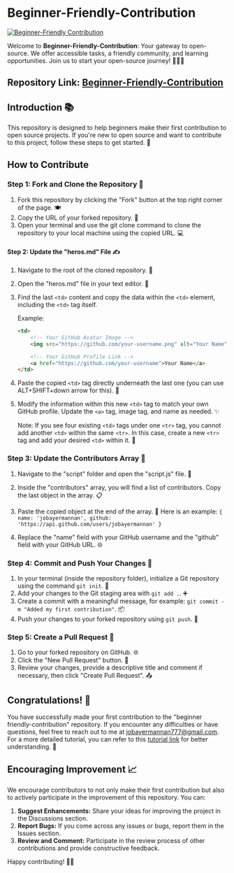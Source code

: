


# Beginner-Friendly-Contribution

[![Beginner-Friendly Contribution](https://img.shields.io/badge/Visit-Beginner--Friendly%20Contribution-green?style=for-the-badge&logo=appveyor)](https://beginner-friendly-contribution.netlify.app/)

Welcome to **Beginner-Friendly-Contribution**: Your gateway to open-source. We offer accessible tasks, a friendly community, and learning opportunities. Join us to start your open-source journey! 🚀🌟🤗

## Repository Link: [Beginner-Friendly-Contribution](https://github.com/jobayermannan/Beginner-friendly-contribution)


## Introduction 📚

This repository is designed to help beginners make their first contribution to open source projects. If you're new to open source and want to contribute to this project, follow these steps to get started. 🌈

## How to Contribute

### Step 1: Fork and Clone the Repository 🍴

1. Fork this repository by clicking the "Fork" button at the top right corner of the page. 🍽️
2. Copy the URL of your forked repository. 🔗
3. Open your terminal and use the git clone command to clone the repository to your local machine using the copied URL. 💻

#### Step 2: Update the "heros.md" File ✍️

1. Navigate to the root of the cloned repository. 📂
2. Open the "heros.md" file in your text editor. 📝
3. Find the last `<td>` content and copy the data within the `<td>` element, including the `<td>` tag itself.

   Example:
   ```html
   <td>
       <!-- Your GitHub Avatar Image -->
       <img src="https://github.com/your-username.png" alt="Your Name" width="100px" height="100px">
   
       <!-- Your GitHub Profile Link -->
       <a href="https://github.com/your-username">Your Name</a>
   </td>
4. Paste the copied `<td>` tag directly underneath the last one (you can use ALT+SHIFT+down arrow for this). 🔄
5. Modify the information within this new `<td>` tag to match your own GitHub profile. Update the `<a>` tag, image tag, and name as needed. ✨
   
   Note: If you see four existing `<td>` tags under one `<tr>` tag, you cannot add another `<td>` within the same `<tr>`. In this case, create a new `<tr>` tag and add your desired `<td>` within it. 🚧

### Step 3: Update the Contributors Array 📄

1. Navigate to the "script" folder and open the "script.js" file. 📁
2. Inside the "contributors" array, you will find a list of contributors. Copy the last object in the array. 📋
3. Paste the copied object at the end of the array. 🚶
Here is an example: `{ name: 'jobayermannan', github: 'https://api.github.com/users/jobayermannan' }`

4. Replace the "name" field with your GitHub username and the "github" field with your GitHub URL. 🌐

### Step 4: Commit and Push Your Changes 🚢

1. In your terminal (inside the repository folder), initialize a Git repository using the command `git init`. 🔄
2. Add your changes to the Git staging area with `git add .`. ➕
3. Create a commit with a meaningful message, for example: `git commit -m "Added my first contribution"`. 📦
4. Push your changes to your forked repository using `git push`. 🚀

### Step 5: Create a Pull Request 🔄

1. Go to your forked repository on GitHub. 🌐
2. Click the "New Pull Request" button. 🔄
3. Review your changes, provide a descriptive title and comment if necessary, then click "Create Pull Request". 📤

## Congratulations! 🎉

You have successfully made your first contribution to the "beginner friendly-contribution" repository. If you encounter any difficulties or have questions, feel free to reach out to me at jobayermannan777@gmail.com. For a more detailed tutorial, you can refer to this [tutorial link](https://example.com/tutorial) for better understanding. 🙌


## Encouraging Improvement 📈 
We encourage contributors to not only make their first contribution but also to actively participate in the improvement of this repository. You can:

   1. **Suggest Enhancements:** Share your ideas for improving the 
    project in the Discussions section.
   3. **Report Bugs:** If you come across any issues or bugs, report 
   them in the Issues section.
   5. **Review and Comment:** Participate in the review process of   other contributions and provide constructive feedback.

Happy contributing! 🌟👏
